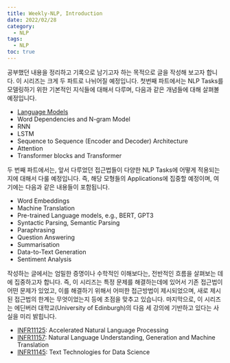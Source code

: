 ```yaml
---
title: Weekly-NLP, Introduction
date: 2022/02/28
category:
  - NLP
tags:
  - NLP
toc: true
---
```

 
공부했던 내용을 정리하고 기록으로 남기고자 하는 목적으로 글을 작성해 보고자 합니다. 이 시리즈는 크게 두 파트로 나뉘어질 예정입니다. 첫번째 파트에서는 NLP Tasks를 모델링하기 위한 기본적인 지식들에 대해서 다루며, 다음과 같은 개념들에 대해 살펴볼 예정입니다.
- [Language Models](https://taes.me/Language%20Models/)
- Word Dependencies and N-gram Model
- RNN
- LSTM
- Sequence to Sequence (Encoder and Decoder) Architecture
- Attention
- Transformer blocks and Transformer

두 번째 파트에서는, 앞서 다루었던 접근법들이 다양한 NLP Tasks에 어떻게 적용되는지에 대해서 다룰 예정입니다. 즉, 해당 모형들의 Applications에 집중할 예정이며, 여기에는 다음과 같은 내용들이 포함됩니다.
- Word Embeddings
- Machine Translation
- Pre-trained Language models, e.g., BERT, GPT3
- Syntactic Parsing, Semantic Parsing
- Paraphrasing
- Question Answering
- Summarisation
- Data-to-Text Generation
- Sentiment Analysis

작성하는 글에서는 엄밀한 증명이나 수학적인 이해보다는, 전반적인 흐름을 살펴보는 데에 집중하고자 합니다. 즉, 이 시리즈는 특정 문제를 해결하는데에 있어서 기존 접근법이 어떤 문제가 있었고, 이를 해결하기 위해서 어떠한 접근방법이 제시되었으며, 새로 제시된 접근법의 한계는 무엇이었는지 등에 초점을 맞추고 있습니다. 마지막으로, 이 시리즈는 에딘버러 대학교(University of Edinburgh)의 다음 세 강의에 기반하고 있다는 사실을 미리 밝힙니다.
- [INFR11125](http://www.drps.ed.ac.uk/21-22/dpt/cxinfr11125.htm): Accelerated Natural Language Processing
- [INFR11157](http://www.drps.ed.ac.uk/21-22/dpt/cxinfr11157.htm): Natural Language Understanding, Generation and Machine Translation
- [INFR11145](http://www.drps.ed.ac.uk/21-22/dpt/cxinfr11145.htm): Text Technologies for Data Science
